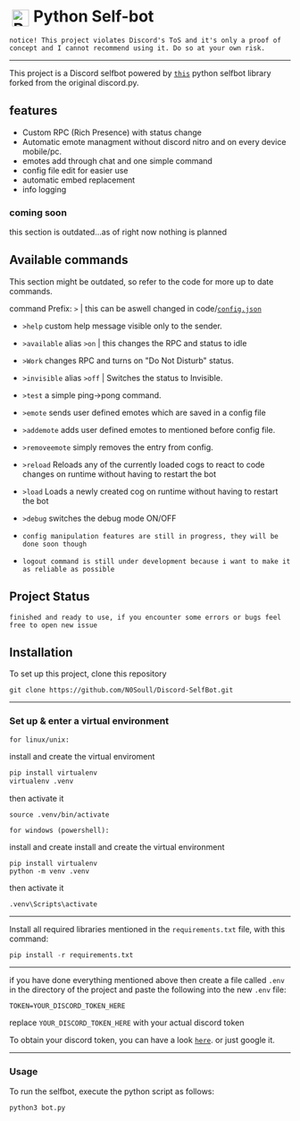 # <img align="left" alt="Python" width="30px" style="padding:5px;" src="https://cdn.jsdelivr.net/gh/devicons/devicon/icons/python/python-plain.svg" /> Python Self-bot

`notice! This project violates Discord's ToS and it's only a proof of concept and I cannot recommend using it. Do so at your own risk.`

---

This project is a Discord selfbot powered by [`this`](https://github.com/dolfies/discord.py-self) python selfbot library forked from the original discord.py.

## features

- Custom RPC (Rich Presence) with status change
- Automatic emote managment without discord nitro and on every device mobile/pc.
- emotes add through chat and one simple command
- config file edit for easier use
- automatic embed replacement
- info logging

### coming soon

this section is outdated...as of right now nothing is planned

## Available commands

This section might be outdated, so refer to the code for more up to date commands.

command Prefix: `>`
|
this can be aswell changed in code/[`config.json`](./config.json)

- ```>help``` custom help message visible only to the sender.
- ```>available``` alias ```>on``` | this changes the RPC and status to idle
- ```>Work``` changes RPC and turns on "Do Not Disturb" status.
- ```>invisible``` alias ```>off``` | Switches the status to Invisible.
- ```>test``` a simple ping->pong command.
- ```>emote``` sends user defined emotes which are saved in a config file
- ```>addemote``` adds user defined emotes to mentioned before config file.
- ```>removeemote``` simply removes the entry from config.
- ```>reload``` Reloads any of the currently loaded cogs to react to code changes on runtime without having to restart the bot
- ```>load``` Loads a newly created cog on runtime without having to restart the bot
- ```>debug``` switches the debug mode ON/OFF

- `config manipulation features are still in progress, they will be done soon though`
- `logout command is still under development because i want to make it as reliable as possible`

## Project Status

`finished and ready to use, if you encounter some errors or bugs feel free to open new issue`

## Installation

To set up this project, clone this repository

```shell
git clone https://github.com/N0Soull/Discord-SelfBot.git
```

---

### Set up & enter a virtual environment

`for linux/unix:`

install and create the virtual enviroment

```bash
pip install virtualenv
virtualenv .venv
```

then activate it

```shell
source .venv/bin/activate
```

`for windows (powershell):`

install and create install and create the virtual environment

```shell
pip install virtualenv
python -m venv .venv
```

then activate it

```shell
.venv\Scripts\activate
```

---

Install all required libraries mentioned in the `requirements.txt` file, with this command:

```python
pip install -r requirements.txt
```

---

if you have done everything mentioned above then create a file called `.env` in the directory of the project and paste the following into the new `.env` file:

```env
TOKEN=YOUR_DISCORD_TOKEN_HERE
```

replace `YOUR_DISCORD_TOKEN_HERE` with your actual discord token

To obtain your discord token, you can have a look [`here`](https://discordpy-self.readthedocs.io/en/latest/token.html). or just google it.

---

### Usage

To run the selfbot, execute the python script as follows:

```python
python3 bot.py
```
